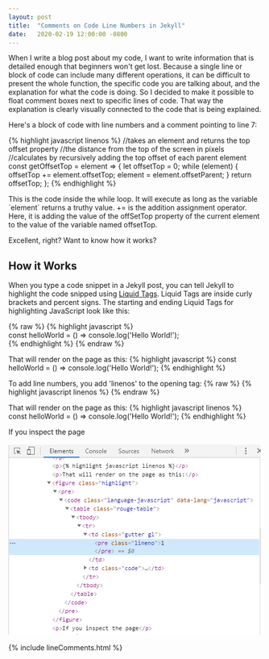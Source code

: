 ```yaml
---
layout: post
title:  "Comments on Code Line Numbers in Jekyll"
date:   2020-02-19 12:00:00 -0800
---
```


When I write a blog post about my code, I want to write information that is detailed enough that beginners won't get lost. Because a single line or block of code can include many different operations, it can be difficult to present the whole function, the specific code you are talking about, and the explanation for what the code is doing. So I decided to make it possible to float comment boxes next to specific lines of code. That way the explanation is clearly visually connected to the code that is being explained. 

Here's a block of code with line numbers and a comment pointing to line 7:

{% highlight javascript linenos %}
//takes an element and returns the top offset property
//the distance from the top of the screen in pixels
//calculates by recursively adding the top offset of each parent element
const getOffsetTop = element => {
    let offsetTop = 0;
    while (element) {
        offsetTop += element.offsetTop;
        element = element.offsetParent;
    }
    return offsetTop;
};
{% endhighlight %}

<div class = "lineComment" id="block.0.line.9">
This is the code inside the while loop. It will execute as long as the variable `element` returns a truthy value. += is the addition assignment operator. Here, it is adding the value of the offSetTop property of the current element to the value of the variable named offsetTop.
</div>

Excellent, right? Want to know how it works?

## How it Works
When you type a code snippet in a Jekyll post, you can tell Jekyll to highlight the code snipped using [Liquid Tags](https://jekyllrb.com/docs/liquid/tags/). Liquid Tags are inside curly brackets and percent signs. The starting and ending Liquid Tags for highlighting JavaScript look like this:

{% raw %} 
{% highlight javascript %} <br/>
const helloWorld = () => console.log('Hello World!'); <br/>
{% endhighlight %}
{% endraw %}

That will render on the page as this:
{% highlight javascript %} const helloWorld = () => console.log('Hello World!'); 
{% endhighlight %}

To add line numbers, you add 'linenos' to the opening tag:
{% raw %} 
{% highlight javascript linenos %}
{% endraw %}

That will render on the page as this:
{% highlight javascript linenos %} const helloWorld = () => console.log('Hello World!'); 
{% endhighlight %}

If you inspect the page<br/><br/>
![inspecting the lineno element](/assets//images/lineno.png)


{% include lineComments.html %}
